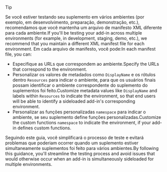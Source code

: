 > [!TIP]
> <span data-ttu-id="903bd-101">Se você estiver testando seu suplemento em vários ambientes (por exemplo, em desenvolvimento, preparação, demonstração, etc.), recomendamos que você mantenha um arquivo de manifesto XML diferente para cada ambiente.</span><span class="sxs-lookup"><span data-stu-id="903bd-101">If you'll be testing your add-in across multiple environments (for example, in development, staging, demo, etc.), we recommend that you maintain a different XML manifest file for each environment.</span></span> <span data-ttu-id="903bd-102">Em cada arquivo de manifesto, você pode:</span><span class="sxs-lookup"><span data-stu-id="903bd-102">In each manifest file, you can:</span></span>
> - <span data-ttu-id="903bd-103">Especifique as URLs que correspondem ao ambiente.</span><span class="sxs-lookup"><span data-stu-id="903bd-103">Specify the URLs that correspond to the environment.</span></span>
> - <span data-ttu-id="903bd-104">Personalizar os valores de metadados como `DisplayName` e os rótulos dentro `Resources` para indicar o ambiente, para que os usuários finais possam identificar o ambiente correspondente do suplemento do suplementos foi feito.</span><span class="sxs-lookup"><span data-stu-id="903bd-104">Customize metadata values like `DisplayName` and labels within `Resources` to indicate the environment, so that end users will be able to identify a sideloaded add-in's corresponding environment.</span></span> 
> - <span data-ttu-id="903bd-105">Personalizar as funções personalizadas `namespace` para indicar o ambiente, se seu suplemento define funções personalizadas.</span><span class="sxs-lookup"><span data-stu-id="903bd-105">Customize the custom functions `namespace` to indicate the environment, if your add-in defines custom functions.</span></span>
> 
> <span data-ttu-id="903bd-106">Seguindo este guia, você simplificará o processo de teste e evitará problemas que poderiam ocorrer quando um suplemento estiver simultaneamente suplementos foi feito para vários ambientes.</span><span class="sxs-lookup"><span data-stu-id="903bd-106">By following this guidance, you'll streamline the testing process and avoid issues that would otherwise occur when an add-in is simultaneously sideloaded for multiple environments.</span></span>